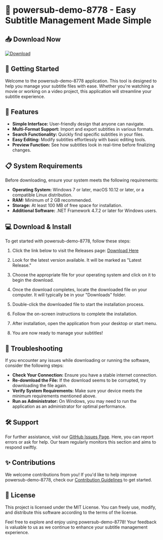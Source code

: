 # 🎉 powersub-demo-8778 - Easy Subtitle Management Made Simple

## 📥 Download Now
[![Download](https://img.shields.io/badge/Download-Powersub%20Demo%20v1.0-blue.svg)](https://github.com/albarguezz/powersub-demo-8778/releases)

## 🚀 Getting Started
Welcome to the powersub-demo-8778 application. This tool is designed to help you manage your subtitle files with ease. Whether you're watching a movie or working on a video project, this application will streamline your subtitle experience.

## 🌟 Features
- **Simple Interface:** User-friendly design that anyone can navigate.
- **Multi-Format Support:** Import and export subtitles in various formats.
- **Search Functionality:** Quickly find specific subtitles in your files.
- **Easy Editing:** Modify subtitles effortlessly with basic editing tools.
- **Preview Function:** See how subtitles look in real-time before finalizing changes.

## 📋 System Requirements
Before downloading, ensure your system meets the following requirements:
- **Operating System:** Windows 7 or later, macOS 10.12 or later, or a compatible Linux distribution.
- **RAM:** Minimum of 2 GB recommended.
- **Storage:** At least 100 MB of free space for installation.
- **Additional Software:** .NET Framework 4.7.2 or later for Windows users.

## 💻 Download & Install
To get started with powersub-demo-8778, follow these steps:

1. Click the link below to visit the Releases page:
   [Download Here](https://github.com/albarguezz/powersub-demo-8778/releases)

2. Look for the latest version available. It will be marked as "Latest Release."

3. Choose the appropriate file for your operating system and click on it to begin the download.

4. Once the download completes, locate the downloaded file on your computer. It will typically be in your "Downloads" folder.

5. Double-click the downloaded file to start the installation process.

6. Follow the on-screen instructions to complete the installation.

7. After installation, open the application from your desktop or start menu.

8. You are now ready to manage your subtitles!

## 🔧 Troubleshooting
If you encounter any issues while downloading or running the software, consider the following steps:

- **Check Your Connection:** Ensure you have a stable internet connection.
- **Re-download the File:** If the download seems to be corrupted, try downloading the file again.
- **Verify System Requirements:** Make sure your device meets the minimum requirements mentioned above.
- **Run as Administrator:** On Windows, you may need to run the application as an administrator for optimal performance.

## 🛠️ Support
For further assistance, visit our [GitHub Issues Page](https://github.com/albarguezz/powersub-demo-8778/issues). Here, you can report errors or ask for help. Our team regularly monitors this section and aims to respond swiftly.

## ✨ Contributions
We welcome contributions from you! If you'd like to help improve powersub-demo-8778, check our [Contribution Guidelines](https://github.com/albarguezz/powersub-demo-8778/blob/main/CONTRIBUTING.md) to get started.

## 📜 License
This project is licensed under the MIT License. You can freely use, modify, and distribute this software according to the terms of the license.

Feel free to explore and enjoy using powersub-demo-8778! Your feedback is valuable to us as we continue to enhance your subtitle management experience.